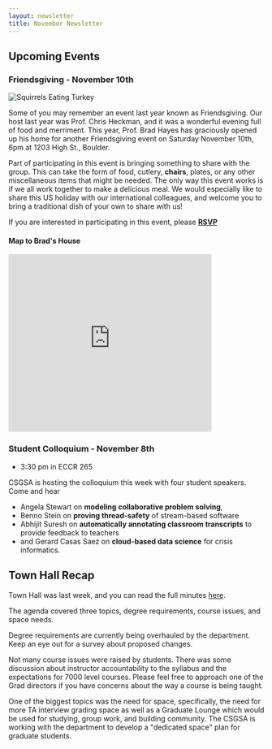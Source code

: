 ```yaml
---
layout: newsletter
title: November Newsletter
---
```


## Upcoming Events

### Friendsgiving - November 10th
![Squirrels Eating Turkey](https://bouldercsgrads.org/assets/img/friendsgiving_squirrels2.png)

Some of you may remember an event last year known as Friendsgiving.  Our host last year was Prof. Chris Heckman, and it was a wonderful evening full of food and merriment.  This year, Prof. Brad Hayes has graciously opened up his home for another Friendsgiving event on Saturday November 10th, 6pm at 1203 High St., Boulder.  

Part of participating in this event is bringing something to share with the group.  This can take the form of food, cutlery, **chairs**, plates, or any other miscellaneous items that might be needed.  The only way this event works is if we all work together to make a delicious meal. We would especially like to share this US holiday with our international colleagues, and welcome you to bring a traditional dish of your own to share with us! 

If you are interested in participating in this event, please [**RSVP**](https://docs.google.com/spreadsheets/d/1SdYvYAfsSdljLnV1U8gx09lkNmgIR9PRHgFRchM8EuE/edit?usp=sharing) 

#### Map to Brad's House

<iframe src="https://www.google.com/maps/embed?pb=!1m18!1m12!1m3!1d3055.3790755929153!2d-105.28343048435602!3d40.022315187455554!2m3!1f0!2f0!3f0!3m2!1i1024!2i768!4f13.1!3m3!1m2!1s0x876bee9da14e08a5%3A0xd29842609ade714!2s1203+High+St%2C+Boulder%2C+CO+80304!5e0!3m2!1sen!2sus!4v1541194759071" width="400" height="350" frameborder="0" style="border:0" allowfullscreen></iframe>

### Student Colloquium - November 8th

- 3:30 pm in ECCR 265

CSGSA is hosting the colloquium this week with four student speakers. Come and hear 

- Angela Stewart on **modeling collaborative problem solving**, 
- Benno Stein on **proving thread-safety** of stream-based software
- Abhijit Suresh on **automatically annotating classroom transcripts** to provide feedback to teachers
- and Gerard Casas Saez on **cloud-based data science** for crisis informatics.

## Town Hall Recap

Town Hall was last week, and you can read the full minutes [here](https://bouldercsgrads.org/2018/10/25/Town-Hall-Minutes-Fall-2018.html). 

The agenda covered three topics, degree requirements, course issues, and space needs. 

Degree requirements are currently being overhauled by the department. Keep an eye out for a survey about proposed changes. 

Not many course issues were raised by students. There was some discussion about instructor accountability to the syllabus and the expectations for 7000 level courses. Please feel free to approach one of the Grad directors if you have concerns about the way a course is being taught.

One of the biggest topics was the need for space, specifically, the need for more TA interview grading space as well as a Graduate Lounge which would be used for studying, group work, and building community. The CSGSA is working with the department to develop a "dedicated space" plan for graduate students. 
